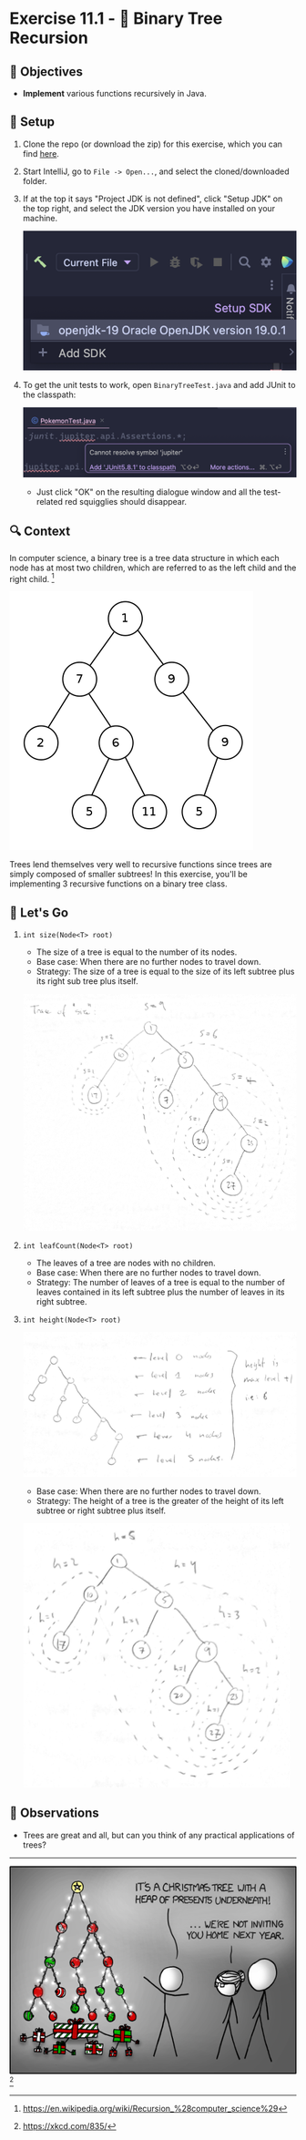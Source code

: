 # Exercise 11.1 - 🔄 Binary Tree Recursion

## 🎯 Objectives

- **Implement** various functions recursively in Java.

## 🔨 Setup

1. Clone the repo (or download the zip) for this exercise, which you can find [here](https://github.com/JAC-CS-Programming-4-W23/E11.1-Binary-Tree-Recursion).
2. Start IntelliJ, go to `File -> Open...`, and select the cloned/downloaded folder.
3. If at the top it says "Project JDK is not defined", click "Setup JDK" on the top right, and select the JDK version you have installed on your machine.

   ![Setup JDK](./images/Setup-JDK.png)

4. To get the unit tests to work, open `BinaryTreeTest.java` and add JUnit to the classpath:

   ![Setup Tests](./images/Setup-Tests.png)

   - Just click "OK" on the resulting dialogue window and all the test-related red squigglies should disappear.

## 🔍 Context

In computer science, a binary tree is a tree data structure in which each node has at most two children, which are referred to as the left child and the right child. [^1]

![Tree](./images/1-Tree.png)

Trees lend themselves very well to recursive functions since trees are simply composed of smaller subtrees! In this exercise, you'll be implementing 3 recursive functions on a binary tree class.

## 🚦 Let's Go

1. `int size(Node<T> root)`
   - The size of a tree is equal to the number of its nodes.
   - Base case: When there are no further nodes to travel down.
   - Strategy: The size of a tree is equal to the size of its left subtree plus its right sub tree plus itself.

   ![Size Trace](./images/6-Size-Trace.png)

2. `int leafCount(Node<T> root)`
   - The leaves of a tree are nodes with no children.
   - Base case: When there are no further nodes to travel down.
   - Strategy: The number of leaves of a tree is equal to the number of leaves contained in its left subtree plus the number of leaves in its right subtree.

3. `int height(Node<T> root)`

   ![Tree Height](./images/7-Tree-Height.png)

   - Base case: When there are no further nodes to travel down.
   - Strategy: The height of a tree is the greater of the height of its left subtree or right subtree plus itself.

   ![Tree Height Trace](./images/8-Tree-Height-Trace.png)

## 🔬 Observations

- Trees are great and all, but can you think of any practical applications of trees?

---

![Comic](./images/Comic.png) [^2]

[^1]: https://en.wikipedia.org/wiki/Recursion_%28computer_science%29
[^2]: https://xkcd.com/835/
